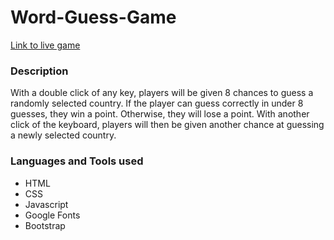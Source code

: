 # Word-Guess-Game

[Link to live game](https://ljmccode.github.io/Word-Guess-Game/)

### Description
With a double click of any key, players will be given 8 chances to guess a randomly selected country. If the player can guess correctly in under 8 guesses, they win a point. Otherwise, they will lose a point. With another click of the keyboard, players will then be given another chance at guessing a newly selected country.

### Languages and Tools used
* HTML
* CSS
* Javascript
* Google Fonts
* Bootstrap

